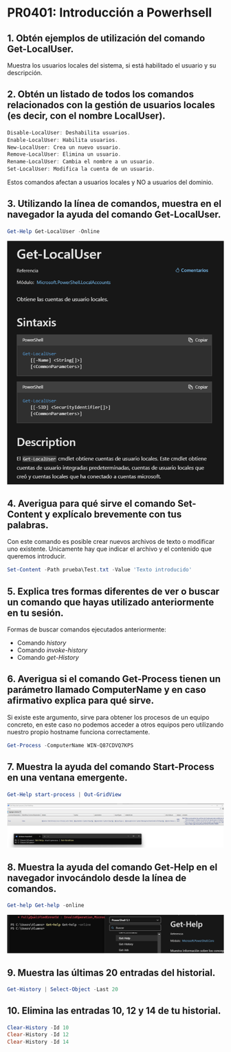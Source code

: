 # PR0401: Introducción a Powerhsell

## 1. Obtén ejemplos de utilización del comando Get-LocalUser.

Muestra los usuarios locales del sistema, si está habilitado el usuario y su descripción.

## 2. Obtén un listado de todos los comandos relacionados con la gestión de usuarios locales (es decir, con el nombre LocalUser).

```powershell
Disable-LocalUser: Deshabilita usuarios.
Enable-LocalUser: Habilita usuarios.
New-LocalUser: Crea un nuevo usuario.
Remove-LocalUser: Elimina un usuario.
Rename-LocalUser: Cambia el nombre a un usuario.
Set-LocalUser: Modifica la cuenta de un usuario.
```
Estos comandos afectan a usuarios locales y NO a usuarios del dominio.

## 3. Utilizando la línea de comandos, muestra en el navegador la ayuda del comando Get-LocalUser.

```powershell
Get-Help Get-LocalUser -Online
```

![](../imagenes/PR01-1.png)

## 4. Averigua para qué sirve el comando Set-Content y explícalo brevemente con tus palabras.

Con este comando es posible crear nuevos archivos de texto o modificar uno existente.
Unicamente hay que indicar el archivo y el contenido que queremos introducir.
```powershell
Set-Content -Path prueba\Test.txt -Value 'Texto introducido'
```

## 5. Explica tres formas diferentes de ver o buscar un comando que hayas utilizado anteriormente en tu sesión.

Formas de buscar comandos ejecutados anteriormente:
- Comando *history*
- Comando *invoke-history*
- Comando *get-History*


## 6. Averigua si el comando Get-Process tienen un parámetro llamado ComputerName y en caso afirmativo explica para qué sirve.

Si existe este argumento, sirve para obtener los procesos de un equipo concreto, en este caso no podemos acceder a otros equipos 
pero utilizando nuestro propio hostname funciona correctamente.
```powershell
Get-Process -ComputerName WIN-Q87CDVQ7KPS
```

## 7. Muestra la ayuda del comando Start-Process en una ventana emergente.

```powershell
Get-Help start-process | Out-GridView
```
![](../imagenes/PR01-3.png)

## 8. Muestra la ayuda del comando Get-Help en el navegador invocándolo desde la línea de comandos.

```powershell
Get-help Get-help -online
```

![](../imagenes/PR01-4.png)
 

## 9. Muestra las últimas 20 entradas del historial.

```powershell
Get-History | Select-Object -Last 20
```

## 10. Elimina las entradas 10, 12 y 14 de tu historial.

```powershell
Clear-History -Id 10
Clear-History -Id 12
Clear-History -Id 14
```
